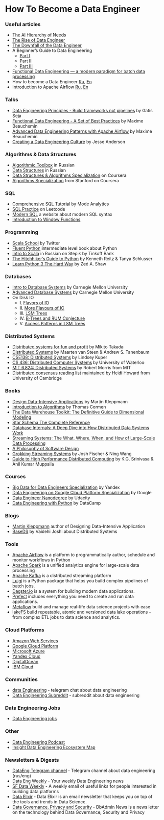 # How To Become a Data Engineer

### Useful articles
- [The AI Hierarchy of Needs](https://hackernoon.com/the-ai-hierarchy-of-needs-18f111fcc007)
- [The Rise of Data Engineer](https://medium.freecodecamp.org/the-rise-of-the-data-engineer-91be18f1e603)
- [The Downfall of the Data Engineer](https://medium.com/@maximebeauchemin/the-downfall-of-the-data-engineer-5bfb701e5d6b)
- A Beginner’s Guide to Data Engineering
  - [Part I](https://medium.com/@rchang/a-beginners-guide-to-data-engineering-part-i-4227c5c457d7)
  - [Part II](https://medium.com/@rchang/a-beginners-guide-to-data-engineering-part-ii-47c4e7cbda71?source=---------5------------------)
  - [Part III](https://medium.com/@rchang/a-beginners-guide-to-data-engineering-the-series-finale-2cc92ff14b0?source=---------4------------------)
- [Functional Data Engineering — a modern paradigm for batch data processing](https://medium.com/@maximebeauchemin/functional-data-engineering-a-modern-paradigm-for-batch-data-processing-2327ec32c42a)
- How to become a Data Engineer [Ru](https://khashtamov.com/ru/data-engineer/), [En](https://khashtamov.com/en/how-to-become-a-data-engineer/)
- Introduction to Apache Airflow [Ru](https://khashtamov.com/ru/apache-airflow-introduction/?utm_source=github&utm_medium=dataeng-repository&utm_campaign=dataeng), [En](https://khashtamov.com/en/introduction-to-apache-airflow/)

### Talks
- [Data Engineering Principles - Build frameworks not pipelines](https://www.youtube.com/watch?v=pzfgbSfzhXg) by Gatis Seja
- [Functional Data Engineering - A Set of Best Practices](https://www.youtube.com/watch?v=4Spo2QRTz1k) by Maxime Beauchemin
- [Advanced Data Engineering Patterns with Apache Airflow](https://www.youtube.com/watch?v=Fvu2oFyFCT0) by Maxime Beauchemin
- [Creating a Data Engineering Culture](https://www.youtube.com/watch?v=VkeleGIUSM8) by Jesse Anderson

### Algorithms & Data Structures
- [Algorithmic Toolbox](https://stepik.org/course/217) in Russian
- [Data Structures](https://stepik.org/course/1547) in Russian
- [Data Structures & Algorithms Specialization](https://www.coursera.org/specializations/data-structures-algorithms) on Coursera
- [Algorithms Specialization](https://www.coursera.org/specializations/algorithms) from Stanford on Coursera

### SQL
- [Comprehensive SQL Tutorial](https://mode.com/sql-tutorial/introduction-to-sql/) by Mode Analytics
- [SQL Practice](https://leetcode.com/problemset/database/) on Leetcode
- [Modern SQL](https://modern-sql.com/) a website about modern SQL syntax
- [Introduction to Window Functions](https://khashtamov.com/en/sql-window-functions/)

### Programming
- [Scala School](https://twitter.github.io/scala_school/) by Twitter
- [Fluent Python](https://www.amazon.com/gp/product/1491946008/ref=as_li_tl?ie=UTF8&camp=1789&creative=9325&creativeASIN=1491946008&linkCode=as2&tag=adilkhash-20&linkId=8a663e966770c24874e323133cc7a005) intermediate level book about Python
- [Intro to Scala](https://stepik.org/course/16243) in Russian on Stepik by Tinkoff Bank
- [The Hitchhiker’s Guide to Python](https://docs.python-guide.org/) by Kenneth Reitz & Tanya Schlusser
- [Learn Python 3 The Hard Way](https://learnpythonthehardway.org/python3/) by Zed A. Shaw

### Databases
- [Intro to Database Systems](https://www.youtube.com/playlist?list=PLSE8ODhjZXjYutVzTeAds8xUt1rcmyT7x) by Carnegie Mellon University
- [Advanced Database Systems](https://www.youtube.com/playlist?list=PLSE8ODhjZXja7K1hjZ01UTVDnGQdx5v5U) by Carnegie Mellon University
- On Disk IO
  - I. [Flavors of IO](https://medium.com/databasss/on-disk-io-part-1-flavours-of-io-8e1ace1de017)
  - II. [More Flavours of IO](https://medium.com/databasss/on-disk-io-part-2-more-flavours-of-io-c945db3edb13)
  - III. [LSM Trees](https://medium.com/databasss/on-disk-io-part-3-lsm-trees-8b2da218496f)
  - IV. [B-Trees and RUM Conjecture](https://medium.com/databasss/on-disk-storage-part-4-b-trees-30791060741)
  - V. [Access Patterns in LSM Trees](https://medium.com/databasss/on-disk-io-access-patterns-in-lsm-trees-2ba8dffc05f9)

### Distributed Systems
- [Distributed systems for fun and profit](http://book.mixu.net/distsys/) by Mikito Takada
- [Distributed Systems](https://www.amazon.com/gp/product/1543057381/ref=as_li_tl?ie=UTF8&camp=1789&creative=9325&creativeASIN=1543057381&linkCode=as2&tag=adilkhash-20&linkId=721aedeb23c313bc46a92c134c5baafa) by Maarten van Steen & Andrew S. Tanenbaum
- [CSE138: Distributed Systems](https://www.youtube.com/playlist?list=PLNPUF5QyWU8O0Wd8QDh9KaM1ggsxspJ31) by Lindsey Kuper 
- [CS 436: Distributed Computer Systems](https://www.youtube.com/watch?v=w8KFPWkK0bI&list=PLawkBQ15NDEkDJ5IyLIJUTZ1rRM9YQq6N&index=2) by University of Waterloo 
- [MIT 6.824: Distributed Systems](https://www.youtube.com/playlist?list=PLrw6a1wE39_tb2fErI4-WkMbsvGQk9_UB) by Robert Morris from MIT
- [Distributed consensus reading list](https://github.com/heidi-ann/distributed-consensus-reading-list) maintained by Heidi Howard from University of Cambridge

### Books
- [Design Data-Intensive Applications](https://www.amazon.com/gp/product/1449373321/ref=as_li_tl?ie=UTF8&camp=1789&creative=9325&creativeASIN=1449373321&linkCode=as2&tag=adilkhash-20&linkId=e7e0e096aa5761066245eb90965ac849) by Martin Kleppmann
- [Introduction to Algorithms](https://www.amazon.com/gp/product/0262033844/ref=as_li_tl?ie=UTF8&camp=1789&creative=9325&creativeASIN=0262033844&linkCode=as2&tag=adilkhash-20&linkId=74742875db503b1a899ca35159749067) by Thomas Cormen
- [The Data Warehouse Toolkit: The Definitive Guide to Dimensional Modeling](https://www.amazon.com/gp/product/1118530802/ref=as_li_tl?ie=UTF8&tag=adilkhash-20&camp=1789&creative=9325&linkCode=as2&creativeASIN=1118530802&linkId=6ca865e8e9817dca57718bdbe5e52cd5)
- [Star Schema The Complete Reference](https://www.amazon.com/gp/product/0071744320/ref=as_li_tl?ie=UTF8&tag=adilkhash-20&camp=1789&creative=9325&linkCode=as2&creativeASIN=0071744320&linkId=2abf9ef1d327071f74f59c3659ed6223)
- [Database Internals: A Deep Dive into How Distributed Data Systems Work](https://www.amazon.com/gp/product/1492040347/ref=as_li_tl?ie=UTF8&camp=1789&creative=9325&creativeASIN=1492040347&linkCode=as2&tag=adilkhash-20&linkId=4a23dead1aeb11fd4debffb36487aa14)
- [Streaming Systems: The What, Where, When, and How of Large-Scale Data Processing](https://www.amazon.com/gp/product/1491983876/ref=as_li_tl?ie=UTF8&camp=1789&creative=9325&creativeASIN=1491983876&linkCode=as2&tag=adilkhash-20&linkId=9869047f1ac02b597d8a0e67fd29ad68)
- [A Philosophy of Software Design](https://www.amazon.com/gp/product/1732102201/ref=as_li_tl?ie=UTF8&camp=1789&creative=9325&creativeASIN=1732102201&linkCode=as2&tag=adilkhash-20&linkId=b020fab52fa5f1fed2191ea12e824468)
- [Grokking Streaming Systems](https://www.manning.com/books/grokking-streaming-systems) by Josh Fischer & Ning Wang
- [Guide to High Performance Distributed Computing](https://www.amazon.com/Guide-High-Performance-Distributed-Computing/dp/3319134965) by K.G. Srinivasa & Anil Kumar Muppalla

### Courses
- [Big Data for Data Engineers Specialization](https://www.coursera.org/specializations/big-data-engineering) by Yandex
- [Data Engineering on Google Cloud Platform Specialization](https://www.coursera.org/specializations/gcp-data-machine-learning) by Google
- [Data Engineer Nanodegree](https://udacity.com/course/data-engineer-nanodegree--nd027) by Udacity
- [Data Engineering with Python](https://www.datacamp.com/tracks/data-engineer-with-python) by DataCamp

### Blogs
- [Martin Kleppmann](https://martin.kleppmann.com/) author of Designing Data-Intensive Application
- [BaseDS](https://medium.com/baseds) by Vaidehi Joshi about Distributed Systems

### Tools
- [Apache Airflow](https://airflow.apache.org/) is a platform to programmatically author, schedule and monitor workflows in Python
- [Apache Spark](https://spark.apache.org/) is a unified analytics engine for large-scale data processing
- [Apache Kafka](https://kafka.apache.org/) is a distributed streaming platform
- [Luigi](https://luigi.readthedocs.io) is a Python package that helps you build complex pipelines of batch jobs. 
- [Dagster.io](https://docs.dagster.io) is a system for building modern data applications.
- [Prefect](https://prefect.io) includes everything you need to create and run data applications.
- [Metaflow](https://github.com/Netflix/metaflow) build and manage real-life data science projects with ease
- [lakeFS](https://github.com/treeverse/lakeFS) build repeatable, atomic and versioned data lake operations – from complex ETL jobs to data science and analytics.

### Cloud Platforms
- [Amazon Web Services](https://aws.amazon.com/)
- [Google Cloud Platform](https://cloud.google.com/gcp/)
- [Microsoft Azure](https://azure.microsoft.com)
- [Yandex Cloud](https://cloud.yandex.ru/)
- [DigitalOcean](https://m.do.co/c/e92056c9e79b)
- [IBM Cloud](https://www.ibm.com/cloud/)

### Communities
- [data Engineering](https://t.me/dataeng_chat) - telegram chat about data engineering
- [Data Engineering Subreddit](https://www.reddit.com/r/dataengineering/) - subreddit about data engineering

### Data Engineering Jobs
- [Data Engineering jobs](http://bit.ly/2vk0R86)

### Other
- [Data Engineering Podcast](https://www.dataengineeringpodcast.com/)
- [Insight Data Engineering Ecosystem Map](http://xyz.insightdataengineering.com/blog/pipeline_map/)

### Newsletters & Digests
- [DataEng Telegram channel](https://t.me/dataeng) - Telegram channel about data engineering (rus/eng)
- [Data Eng Weekly](https://dataengweekly.com/) - Your weekly Data Engineering news
- [SF Data Weekly](http://weekly.sfdata.io) - A weekly email of useful links for people interested in building data platforms
- [Data Elixir](https://dataelixir.com/) - Data Elixir is an email newsletter that keeps you on top of the tools and trends in Data Science.
- [Data Governance, Privacy and Security](https://dbadmin.news/) - DbAdmin News is a news letter on the technology behind Data Governance, Security and Privacy
